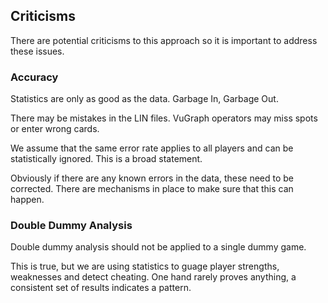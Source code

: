 ## Criticisms

There are potential criticisms to this approach so it is important to address these issues.

### Accuracy

Statistics are only as good as the data. Garbage In, Garbage Out.

There may be mistakes in the LIN files. VuGraph operators may miss spots or enter wrong cards.

We assume that the same error rate applies to all players and can be statistically ignored.
This is a broad statement.

Obviously if there are any known errors in the data, these need to be corrected.
There are mechanisms in place to make sure that this can happen.

### Double Dummy Analysis

Double dummy analysis should not be applied to a single dummy game.

This is true, but we are using statistics to guage player strengths, weaknesses and detect cheating. One hand rarely proves anything, a consistent set of results indicates a pattern.
